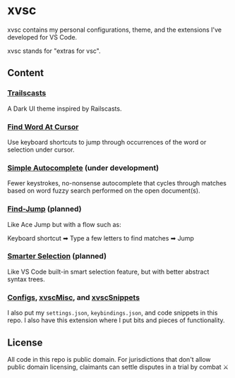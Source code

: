 # xvsc

xvsc contains my personal configurations, theme, and the extensions I've developed for VS Code.

xvsc stands for "extras for vsc".

## Content

### [Trailscasts](./trailscasts)

A Dark UI theme inspired by Railscasts.

### [Find Word At Cursor](./findWordAtCursor)

Use keyboard shortcuts to jump through occurrences of the word or selection under cursor.

### [Simple Autocomplete](./simpleAutocomplete) (under development)

Fewer keystrokes, no-nonsense autocomplete that cycles through matches based on word fuzzy search performed on the open document(s).

### [Find-Jump](./findJump) (planned)

Like Ace Jump but with a flow such as:

Keyboard shortcut ➡ Type a few letters to find matches ➡ Jump

### [Smarter Selection](./smarterSelection) (planned)

Like VS Code built-in smart selection feature, but with better abstract syntax trees.

### [Configs](./configs), [xvscMisc](./xvscMisc), and [xvscSnippets](./xvscSnippets)

I also put my `settings.json`, `keybindings.json`, and code snippets in this repo. I also have this extension where I put bits and pieces of functionality.

## License

All code in this repo is public domain. For jurisdictions that don't allow public domain licensing, claimants can settle disputes in a trial by combat ⚔️
